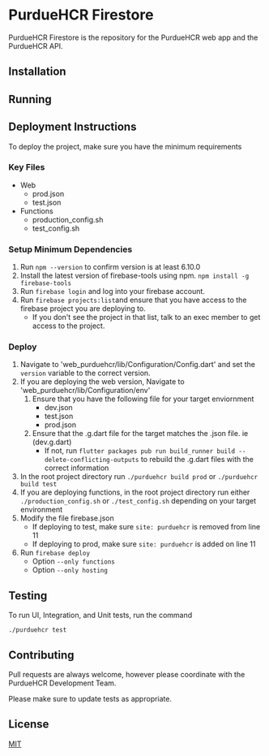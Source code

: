 # PurdueHCR Firestore

PurdueHCR Firestore is the repository for the PurdueHCR web app and the PurdueHCR API.

## Installation


## Running

## Deployment Instructions
To deploy the project, make sure you have the minimum requirements

### Key Files
- Web
    - prod.json
    - test.json
- Functions
    - production_config.sh
    - test_config.sh

### Setup Minimum Dependencies
1. Run `npm --version` to confirm version is at least 6.10.0
2. Install the latest version of firebase-tools using npm. `npm install -g firebase-tools`
3. Run `firebase login` and log into your firebase account.
4. Run `firebase projects:list`and ensure that you have access to the firebase project you are deploying to. 
    - If you don't see the project in that list, talk to an exec member to get access to the project.

### Deploy
1. Navigate to 'web_purduehcr/lib/Configuration/Config.dart' and set the `version` variable to the correct version.
2. If you are deploying the web version, Navigate to 'web_purduehcr/lib/Configuration/env'
    1. Ensure that you have the following file for your target enviornment
        - dev.json
        - test.json
        - prod.json
    2. Ensure that the .g.dart file for the target matches the .json file. ie (dev.g.dart) 
        - If not, run `flutter packages pub run build_runner build --delete-conflicting-outputs` to rebuild the .g.dart files with the correct information
3. In the root project directory run `./purduehcr build prod` or `./purduehcr build test`
4. If you are deploying functions, in the root project directory run either `./production_config.sh` or `./test_config.sh` depending on your target environment
5. Modify the file firebase.json
    - If deploying to test, make sure `site: purduehcr` is removed from line 11
    - If deploying to prod, make sure `site: purduehcr` is added on line 11
6. Run `firebase deploy` 
    - Option `--only functions` 
    - Option `--only hosting`


## Testing 
To run UI, Integration, and Unit tests, run the command 
```
./purduehcr test
```


## Contributing
Pull requests are always welcome, however please coordinate with the PurdueHCR Development Team.

Please make sure to update tests as appropriate.

## License
[MIT](https://choosealicense.com/licenses/mit/)
